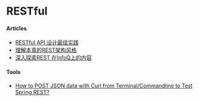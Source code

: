 # RESTful

#### Articles
* [RESTful API 设计最佳实践](http://www.oschina.net/translate/best-practices-for-a-pragmatic-restful-api)
* [理解本真的REST架构风格](http://www.infoq.com/cn/articles/understanding-restful-style)
* [深入探索REST  在InfoQ上的内容](http://www.infoq.com/cn/rest-deep-dive)

#### Tools
* [How to POST JSON data with Curl from Terminal/Commandline to Test Spring REST?](http://stackoverflow.com/questions/7172784/how-to-post-json-data-with-curl-from-terminal-commandline-to-test-spring-rest)
